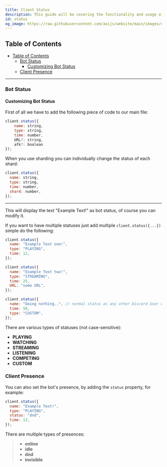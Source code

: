 ```yaml
---
title: Client Status
description: This guide will be covering the functionality and usage of client statuses.
id: status
og_image: https://raw.githubusercontent.com/aoijs/website/main/images/og/10.png
---
```


<!-- omit from toc -->

## Table of Contents

- [Table of Contents](#table-of-contents)
  - [Bot Status](#bot-status)
    - [Customizing Bot Status](#customizing-bot-status)
  - [Client Presence](#client-presence)

---

### Bot Status

#### Customizing Bot Status

First of all we have to add the following piece of code to our main file:

```javascript
client.status({
    name: string,
    type: string,
    time: number,
    URL?: string,
    afk?: boolean
});
```

When you use sharding you can individually change the status of each shard:

```javascript
client.status({
  name: string,
  type: string,
  time: number,
  shard: number,
});
```

---

This will display the text "Example Text!" as bot status, of course you can modify it.

If you want to have multiple statuses just add multiple `client.status({...})` simple do the following:

```javascript
client.status({
  name: "Example Text one!",
  type: "PLAYING",
  time: 12,
});

client.status({
  name: "Example Text two!",
  type: "STREAMING",
  time: 25,
  URL: "some URL",
});

client.status({
  name: "Doing nothing..", // normal status as any other Discord User without any state
  time: 50,
  type: "CUSTOM",
});
```

There are various types of statuses (not case-sensitive):

- **PLAYING**
- **WATCHING**
- **STREAMING**
- **LISTENING**
- **COMPETING**
- **CUSTOM**

### Client Presence

You can also set the bot's presence, by adding the `status` property, for example:

```javascript
client.status({
  name: "Example Text!",
  type: "PLAYING",
  status: "dnd",
  time: 12,
});
```

There are multiple types of presences:

> - **online**
> - **idle**
> - **dnd**
> - **invisible**
